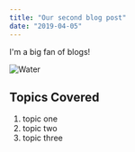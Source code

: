 ```yaml
---
title: "Our second blog post"
date: "2019-04-05"
---
```


I'm a big fan of blogs!

![Water](./water.jpg)

## Topics Covered
1. topic one
2. topic two
3. topic three